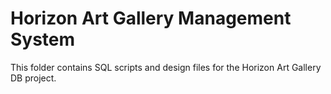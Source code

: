 # Horizon Art Gallery Management System

This folder contains SQL scripts and design files for the Horizon Art Gallery DB project.

